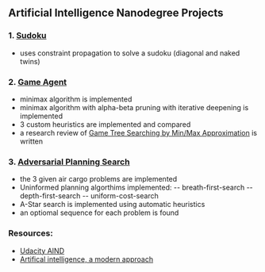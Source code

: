 ## Artificial Intelligence Nanodegree Projects

### 1. [Sudoku](https://github.com/BarbaraJoebstl/AIND_Sudoku)
- uses constraint propagation to solve a sudoku (diagonal and naked twins)

### 2. [Game Agent](https://github.com/BarbaraJoebstl/AIND_Isolation)
- minimax algorithm is implemented
- minimax algorithm with alpha-beta pruning with iterative deepening is implemented
- 3 custom heuristics are implemented and compared
- a research review of [Game Tree Searching by Min/Max Approximation](https://people.csail.mit.edu/rivest/pubs/Riv87c.pdf) is written

### 3. [Adversarial Planning Search](https://github.com/BarbaraJoebstl/AIND_Planning_Search)
 - the 3 given air cargo problems are implemented
 - Uninformed planning algorthims implemented:
  -- breath-first-search
  -- depth-first-search
  -- uniform-cost-search
 - A-Star search is implemented using automatic heuristics
 - an optiomal sequence for each problem is found
 
 
 
 ### Resources:
 - [Udacity AIND](https://udacity.com/ai/)
 - [Artifical intelligence, a modern approach](http://aima.eecs.berkeley.edu/2nd-ed/)
